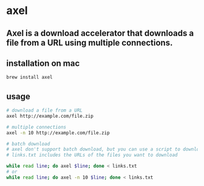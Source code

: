 # axel 

## Axel is a download accelerator that downloads a file from a URL using multiple connections.

## installation on mac
```zsh
brew install axel
```

## usage
```zsh
# download a file from a URL
axel http://example.com/file.zip

# multiple connections
axel -n 10 http://example.com/file.zip

# batch download
# axel don't support batch download, but you can use a script to download multiple files
# links.txt includes the URLs of the files you want to download

while read line; do axel $line; done < links.txt
# or 
while read line; do axel -n 10 $line; done < links.txt

```






